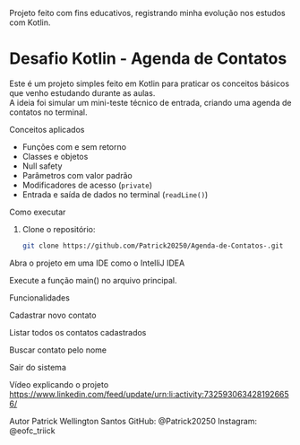 Projeto feito com fins educativos, registrando minha evolução nos estudos com Kotlin.
#  Desafio Kotlin - Agenda de Contatos

Este é um projeto simples feito em Kotlin para praticar os conceitos básicos que venho estudando durante as aulas.  
A ideia foi simular um mini-teste técnico de entrada, criando uma agenda de contatos no terminal.

 Conceitos aplicados

- Funções com e sem retorno
- Classes e objetos
- Null safety
- Parâmetros com valor padrão
- Modificadores de acesso (`private`)
- Entrada e saída de dados no terminal (`readLine()`)

 Como executar

1. Clone o repositório:
   ```bash
   git clone https://github.com/Patrick20250/Agenda-de-Contatos-.git
   
Abra o projeto em uma IDE como o IntelliJ IDEA

Execute a função main() no arquivo principal.

 Funcionalidades
 
Cadastrar novo contato

Listar todos os contatos cadastrados

Buscar contato pelo nome

Sair do sistema

 Vídeo explicando o projeto
 https://www.linkedin.com/feed/update/urn:li:activity:7325930634281926656/

 Autor
Patrick Wellington Santos
GitHub: @Patrick20250
Instagram: @eofc_triick


